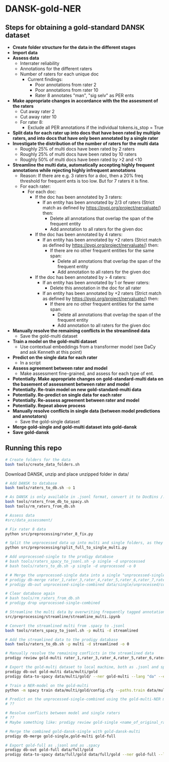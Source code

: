 # DANSK-gold-NER

## Steps for obtaining a gold-standard DANSK dataset
- **Create folder structure for the data in the different stages**
- **Import data**
- **Assess data**
    - Interrater reliability 
    - Annotations for the different raters
    - Number of raters for each unique doc
        - Current findings: 
            - Poor annotations from rater 2
            - Poor annotations from rater 10
            - Rater 8 annotates "man", "sig selv" as PER ents
- **Make appropriate changes in accordance with the the assesment of the raters**
    - Cut away rater 2
    - Cut away rater 10
    - For rater 8:
        - Exclude all PER annotations if the individual tokens.is_stop = True
- **Split data for each rater up into docs that have been rated by multiple raters, and into docs that have only been annotated by a single rater**
- **Investigate the distribution of the number of raters for the multi data**
    - Roughly 25% of multi docs have been rated by 2 raters
    - Roughly 25% of multi docs have been rated by 10 raters
    - Roughly 50% of multi docs have been rated by >2 and <10
- **Streamline the multi data, automatically accepting highly frequent annotations while rejecting highly infrequent annotations**
    - Reason: If there are e.g. 3 raters for a doc, then a 20% freq threshold for frequent ents is too low. But for 7 raters it is fine.
    - For each rater:
        - For each doc:
            - If the doc has been annotated by 3 raters:
                - If an entity has been annotated by 2/3 of raters (Strict match as defined by https://pypi.org/project/nervaluate/) then:
                    - Delete all annotations that overlap the span of the frequent entity
                    - Add annotation to all raters for the given doc
            - If the doc has been annotated by 4 raters:
                - If an entity has been annotated by +2 raters (Strict match as defined by https://pypi.org/project/nervaluate/) then:
                    - If there are no other frequent entities for the same span:
                        - Delete all annotations that overlap the span of the frequent entity
                        - Add annotation to all raters for the given doc
            - If the doc has been annotated by > 4 raters:
                - If an entity has been annotated by 1 or fewer raters:
                    - Delete this annotation in the doc for all rater
                - If an entity has been annotated by +2 raters (Strict match as defined by https://pypi.org/project/nervaluate/) then:
                    - If there are no other frequent entities for the same span:
                        - Delete all annotations that overlap the span of the frequent entity
                        - Add annotation to all raters for the given doc
- **Manually resolve the remaining conflicts in the streamlined data**
    - Save the gold-multi dataset
- **Train a model on the gold-multi dataset**
    - Use contextual embeddings from a transformer model (see DaCy and ask Kenneth at this point)
- **Predict on the single data for each rater**
    - In a script
- **Assess agreement between rater and model**
    - Make assessment fine-grained, and assess for each type of ent.
- **Potentially. Make appropriate changes on gold-standard-multi data on the basement of assessment between rater and model**
- **Potentially. Re-train model on new gold-standard-multi data**
- **Potentially. Re-predict on single data for each rater**
- **Potentially. Re-assess agreement between rater and model**
- **Potentially. Repeat above process**
- **Manually resolve conflicts in single data (between model predictions and annotators)**
    - Save the gold-single dataset
- **Merge gold-single and gold-multi dataset into gold-dansk**
- **Save gold-dansk**


## Running this repo
```bash
# Create folders for the data
bash tools/create_data_folders.sh
```

Download DANSK, unzip and place unzipped folder in data/

```bash
# Add DANSK to database
bash tools/raters_to_db.sh -o 1

# As DANSK is only available in .jsonl format, convert it to DocBins /.spacy files, using prodigy's database (and remove them from db again)
bash tools/raters_from_db_to_spacy.sh
bash tools/rm_raters_from_db.sh

# Assess data
#src/data_assessment/

# Fix rater 8 data
python src/preprocessing/rater_8_fix.py

# Split the unprocessed data up into multi and single folders, as they shall be handled in different steps
python src/preprocessing/split_full_to_single_multi.py

# Add unprocessed-single to the prodigy database
# bash tools/raters_spacy_to_jsonl.sh -p single -d unprocessed
# bash tools/raters_to_db.sh -p single -d unprocessed -o 0

# # Merge the unprocessed-single data into a single "unprocessed-single-combined" .jsonl file
# prodigy db-merge rater_1,rater_3,rater_4,rater_5,rater_6,rater_7,rater_9 unprocessed-single-combined
# prodigy db-out unprocessed-single-combined data/single/unprocessed/combined

# Clear database again
# bash tools/rm_raters_from_db.sh
# prodigy drop unprocessed-single-combined

# Streamline the multi data by overwriting frequently tagged annotations to all raters data. Save as .spacy
src/preprocessing/streamline/streamline_multi.ipynb

# Convert the streamlined multi from .spacy to .jsonl
bash tools/raters_spacy_to_jsonl.sh -p multi -d streamlined

# Add the streamlined data to the prodigy database
bash tools/raters_to_db.sh -p multi -d streamlined -o 0

# Manually resolve the remaining conflicts in the streamlined data
prodigy review gold-multi rater_1,rater_3,rater_4,rater_5,rater_6,rater_7,rater_9 --label PERSON,NORP,FACILITY,ORGANIZATION,LOCATION,PRODUCT,EVENT,LAW,LANGUAGE,DATE,TIME,PERCENT,MONEY,QUANTITY,ORDINAL,CARDINAL -S -A

# Export the gold-multi dataset to local machine, both as .jsonl and split into training and validation data as .spacy. Includes default config for the spaCy training.
prodigy db-out gold-multi data/multi/gold
prodigy data-to-spacy data/multi/gold/ --ner gold-multi --lang "da" --eval-split .2

# Train a NER-model on the gold-multi
python -m spacy train data/multi/gold/config.cfg --paths.train data/multi/gold/train.spacy --paths.dev data/multi/gold/dev.spacy --output data/multi/gold/output

# Predict on the unprocessed-single-combined using the gold-multi-NER model
# ??

# Resolve conflicts between model and single raters
# ??
# Maybe something like: prodigy review gold-single <name_of_original_raters>,<name_of_predictions> --label PERSON,NORP,FACILITY,ORGANIZATION,LOCATION,PRODUCT,EVENT,LAW,LANGUAGE,DATE,TIME,PERCENT,MONEY,QUANTITY,ORDINAL,CARDINAL -S -A

# Merge the combined gold-dansk-single with gold-dansk-multi
prodigy db-merge gold-single,gold-multi gold-full

# Export gold-full as .jsonl and as .spacy
prodigy db-out gold-full data/full/gold
prodigy data-to-spacy data/full/gold data/full/gold --ner gold-full --lang "da" --eval-split 0
```
